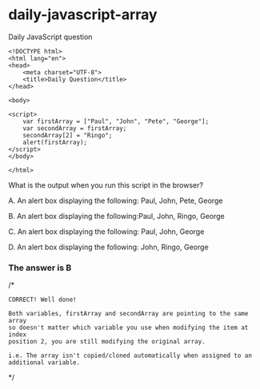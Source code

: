 # daily-javascript-array
Daily JavaScript question
```
<!DOCTYPE html>
<html lang="en">
<head>
    <meta charset="UTF-8">
    <title>Daily Question</title>
</head>

<body>

<script>
    var firstArray = ["Paul", "John", "Pete", "George"];
    var secondArray = firstArray;
    secondArray[2] = "Ringo";
    alert(firstArray);
</script>
</body>

</html>
```

What is the output when you run this script in the browser?

A. An alert box displaying the following: Paul, John, Pete, George

B. An alert box displaying the following:Paul, John, Ringo, George

C. An alert box displaying the following: Paul, John, George

D. An alert box displaying the following: John, Ringo, George

### The answer is B

/*

	CORRECT! Well done!

	Both variables, firstArray and secondArray are pointing to the same array
	so doesn't matter which variable you use when modifying the item at index
	position 2, you are still modifying the original array.

	i.e. The array isn't copied/cloned automatically when assigned to an additional variable.
	
*/